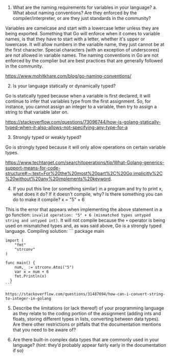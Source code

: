 1. What are the naming requirements for variables in your language?
  a. What about naming conventions? Are they enforced by the compiler/interpreter,
or are they just standards in the community?

  Variables are camelcase and start with a lowercase letter unless they are being exported. Something that Go will enforce when it comes to variable names, is that they have to start with a letter, whether it's upper or lowercase. It will allow numbers in the variable name, they just cannot be at the first character. Special characters (with an exception of underscores) are not allowed in variable names. The naming conventions in Go are not enforced by the complier but are best practices that are generally followed in the community.

  https://www.mohitkhare.com/blog/go-naming-conventions/

2. Is your language statically or dynamically typed?

  Go is statically typed because when a variable is first declared, it will continue to infer that variables type from the first assignment. So, for instance, you cannot assign an integer to a variable, then try to assign a string to that variable later on.

  https://stackoverflow.com/questions/73096744/how-is-golang-statically-typed-when-it-also-allows-not-specifying-any-type-for-a

3. Strongly typed or weakly typed?

  Go is strongly typed because it will only allow operations on certain variable types.

  https://www.techtarget.com/searchitoperations/tip/What-Golang-generics-support-means-for-code-structure#:~:text=For%20the%20most%20part%2C%20Go,implicitly%2C%20without%20any%20implements%20keyword.

4. If you put this line (or something similar) in a program and try to print x, what does it
do? If it doesn't compile, why? Is there something you can do to make it compile? x = "5" + 6

  This is the error that appears when implementing the above statement in a go function: `invalid operation: "5" + 6 (mismatched types untyped string and untyped int)`. It will not compile because the `+` operator is being used on mismatched types and, as was said above, Go is a strongly typed language.
  Compiling solution:
    ```
    package main

    import (
	    "fmt"
	    "strconv"
    )

    func main() {
	    num,_ := strconv.Atoi("5")
	    var x = num + 6
	    fmt.Println(x)
      }
    ```

    https://stackoverflow.com/questions/31487694/how-can-i-convert-string-to-integer-in-golang

5. Describe the limitations (or lack thereof) of your programming language as they relate to the coding portion of the assignment (adding ints and floats, storing different types in lists, converting between data types). Are there other restrictions or pitfalls that the documentation mentions that you need to be aware of?



6. Are there built-in complex data types that are commonly used in your language? (hint: they’d probably appear fairly early in the documentation if so)
